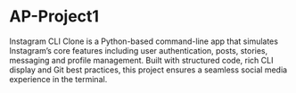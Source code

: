 # AP-Project1
 Instagram CLI Clone is a Python-based command-line app that simulates Instagram’s core features including user authentication, posts, stories, messaging and profile management. Built with structured code, rich CLI display and Git best practices, this project ensures a seamless social media experience in the terminal.
